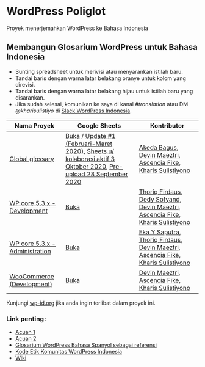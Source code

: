 # WordPress Poliglot
Proyek menerjemahkan WordPress ke Bahasa Indonesia

## Membangun Glosarium WordPress untuk Bahasa Indonesia

* Sunting spreadsheet untuk merivisi atau menyarankan istilah baru.
* Tandai baris dengan warna latar belakang oranye untuk kolom yang direvisi.
* Tandai baris dengan warna latar belakang hijau untuk istilah baru yang disarankan.
* Jika sudah selesai, komunikan ke saya di kanal _#translation_ atau DM _@kharisulistiyo_ di [Slack WordPress Indonesia](https://chat.wp-id.org). 

| Nama Proyek | Google Sheets | Kontributor |
| ------------- | ------------- | ------------- |
| [Global glossary](https://translate.wordpress.org/locale/id/default/glossary/)  | [Buka](https://docs.google.com/spreadsheets/d/1RPLlfcoOwJkXSUTtAo7g00-hyP7tznl935lQJwA9ME0/edit?usp=sharing) / [Update #1 (Februari-Maret 2020)](https://docs.google.com/spreadsheets/d/1VxjqgzpOWOteI5wif8WvdBm3Uj11Lz66B95tuGXkvwI/edit?usp=sharing), [Sheets u/ kolaborasi aktif 3 Oktober 2020](https://docs.google.com/spreadsheets/d/1RPLlfcoOwJkXSUTtAo7g00-hyP7tznl935lQJwA9ME0/edit#gid=1240066896), [Pre-upload 28 September 2020](https://docs.google.com/spreadsheets/d/1IBh0rnNaeb_XWRfQpQdkxI7Y-K0qkodJIzKa84WHsco/edit?usp=sharing) | [Akeda Bagus](https://profiles.wordpress.org/akeda/),  [Devin Maeztri](https://devinmaeztri.com/), [Ascencia Fike](http://ascenciafike.com/), [Kharis Sulistiyono](https://kharis.risbl.co/) |
| [WP core 5.3.x - Development](https://translate.wordpress.org/projects/wp/dev/id/default/glossary/) | [Buka](https://docs.google.com/spreadsheets/d/1lP1HmdoKFG0_tpc6anhjbx78Lo-AA_6WcFVjmr_nk9g/edit?usp=sharing) | [Thoriq Firdaus](https://profiles.wordpress.org/tfirdaus/), [Dedy Sofyand](https://profiles.wordpress.org/sofyand/), [Devin Maeztri](https://devinmaeztri.com/), [Ascencia Fike](http://ascenciafike.com/), [Kharis Sulistiyono](https://kharis.risbl.co/) |
| [WP core 5.3.x - Administration](https://translate.wordpress.org/projects/wp/dev/admin/id/default/glossary/)  | [Buka](https://docs.google.com/spreadsheets/d/1lsZrwaLNcR8t5EteppYVvWzlYEw0rxJf-0C3AWRyuTE/edit?usp=sharing)  | [Eka Y Saputra](https://profiles.wordpress.org/ekajogja/), [Thoriq Firdaus](https://profiles.wordpress.org/tfirdaus/), [Devin Maeztri](https://devinmaeztri.com/), [Ascencia Fike](http://ascenciafike.com/), [Kharis Sulistiyono](https://kharis.risbl.co/) |
| [WooCommerce (Development)](https://translate.wordpress.org/projects/wp-plugins/woocommerce/dev/id/default/glossary/) | [Buka](https://docs.google.com/spreadsheets/d/19MVPnSPCopndQGh_1t3YCqIuQ5-hCWyd_8NNBj19yHQ/edit?usp=sharing) | [Devin Maeztri](https://devinmaeztri.com/), [Ascencia Fike](http://ascenciafike.com/), [Kharis Sulistiyono](https://kharis.risbl.co/) |

Kunjungi [wp-id.org](https://wp-id.org/category/terjemahan/) jika anda ingin terlibat dalam proyek ini. 

### Link penting: 

* [Acuan 1](https://docs.google.com/spreadsheets/d/1-Coz3zEHpPwsgcW0ZTe5SFeYqnMrPU6WxB2DyYD_HHg/edit#gid=0)
* [Acuan 2](https://docs.google.com/spreadsheets/d/1skiERLuSCepfWRkAS4sLa9PlddsjD6rhOxD4Ibob_DI/edit#gid=1322823941)
* [Glosarium WordPress Bahasa Spanyol sebagai referensi](https://translate.wordpress.org/locale/es/default/glossary/)
* [Kode Etik Komunitas WordPress Indonesia](https://wp-id.org/kode-etik-komunitas-wordpress-indonesia/)
* [Wiki](https://github.com/kharissulistiyo/WP-Bahasa-Indonesia/wiki)
